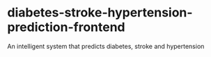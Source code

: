 # diabetes-stroke-hypertension-prediction-frontend
An intelligent system that predicts diabetes, stroke and hypertension
